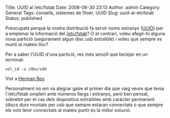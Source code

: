 Title: UUID al /etc/fstab
Date: 2008-06-30 23:13
Author: admin
Category: General
Tags: consells, sistemes de fitxer, UUID
Slug: uuid-al-etcfstab
Status: published

Preocupats perquè la vostra distribució fa servir noms estranys (<a href="http://en.wikipedia.org/wiki/UUID" target="_blank" rel="noopener">UUID</a>) per a emplenar la informació del <a href="http://en.wikipedia.org/wiki/Fstab" target="_blank" rel="noopener">/etc/fstab</a>? O el contrari, voleu afegir-hi alguna nova partició (segurament algun disc usb extraïble) i voleu que sempre es munti al mateix lloc?

Per a saber l'UUID d'una partició, res més senzill que teclejar en un terminal:

    vol_id -u /dev/sdX

Vist a <a href="http://dev.osso.nl/herman/blog/2007/05/20/got-to-love-uuid-fstab-entries/" target="_blank" rel="noopener">Herman Bos</a>

Personalment no em va alegrar gaire el primer dia que vaig veure que tenia l'/etc/fstab omplert amb números llargs i estranys, però ben pensat, sobretot per el cas dels dispositius extraïbles amb caràcter permanent (discs durs muntats per usb que sempre estaran connectats o que sempre els vols tenir connectats al mateix punt) és la millor solució.
